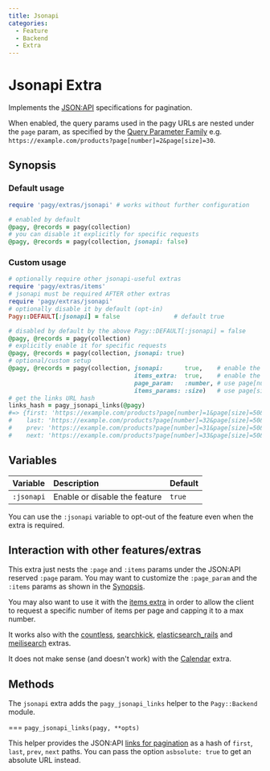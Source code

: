 ```yaml
---
title: Jsonapi
categories:
  - Feature
  - Backend
  - Extra
---
```


# Jsonapi Extra

Implements the [JSON:API](https://jsonapi.org) specifications for pagination.

When enabled, the query params used in the pagy URLs are nested under the `page` param, as specified by
the [Query Parameter Family](https://jsonapi.org/format/#query-parameters-families)
e.g. `https://example.com/products?page[number]=2&page[size]=30`.

## Synopsis

### Default usage

```ruby pagy.rb (initializer)
require 'pagy/extras/jsonapi' # works without further configuration
```

```ruby Controller
# enabled by default
@pagy, @records = pagy(collection)
# you can disable it explicitly for specific requests
@pagy, @records = pagy(collection, jsonapi: false)
```

### Custom usage

```ruby pagy.rb (initializer)
# optionally require other jsonapi-useful extras
require 'pagy/extras/items'
# jsonapi must be required AFTER other extras
require 'pagy/extras/jsonapi'
# optionally disable it by default (opt-in)
Pagy::DEFAULT[:jsonapi] = false               # default true
```

```ruby Controller
# disabled by default by the above Pagy::DEFAULT[:jsonapi] = false
@pagy, @records = pagy(collection)
# explicitly enable it for specific requests
@pagy, @records = pagy(collection, jsonapi: true)
# optional/custom setup
@pagy, @records = pagy(collection, jsonapi:      true,    # enable the jsonapi specifications
                                   items_extra:  true,    # enable the items extra
                                   page_param:   :number, # use page[number] param name instead of page[page]
                                   items_params: :size)   # use page[size] param name instead of page[items]
# get the links URL hash
links_hash = pagy_jsonapi_links(@pagy)
#=> {first: 'https://example.com/products?page[number]=1&page[size]=50&...',
#    last: 'https://example.com/products?page[number]=32&page[size]=50&...',
#    prev: 'https://example.com/products?page[number]=31&page[size]=50&...',
#    next: 'https://example.com/products?page[number]=33&page[size]=50&...'}
```

## Variables

| Variable   | Description                   | Default |
|:-----------|:------------------------------|:--------|
| `:jsonapi` | Enable or disable the feature | `true`  |

You can use the `:jsonapi` variable to opt-out of the feature even when the extra is required.

## Interaction with other features/extras

This extra just nests the `:page` and `:items` params under the JSON:API reserved `:page` param. You may want to customize
the `:page_param` and the `:items` params as shown in the [Synopsis](#synopsis).

You may also want to use it with the [items extra](/docs/extras/items.md) in order to allow the client to request a specific
number of items per page and capping it to a max number.

It works also with the [countless](countless.md), [searchkick](searchkick.md), [elasticsearch_rails](elasticsearch_rails.md)
and [meilisearch](/docs/extras/meilisearch.md) extras.

It does not make sense (and doesn't work) with the [Calendar](countless.md) extra.

## Methods

The `jsonapi` extra adds the `pagy_jsonapi_links` helper to the `Pagy::Backend` module.

=== `pagy_jsonapi_links(pagy, **opts)`

This helper provides the JSON:API [links for pagination](https://jsonapi.org/format/#fetching-pagination) as a hash
of `first`, `last`, `prev`, `next` paths. You can pass the option `asbsolute: true` to get an absolute URL instead.
